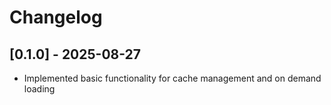 # Changelog

## [0.1.0] - 2025-08-27

- Implemented basic functionality for cache management and on demand loading
